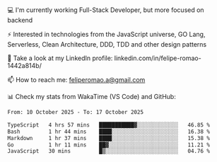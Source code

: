💻 I'm currently working Full-Stack Developer, but more focused on backend

⚡ Interested in technologies from the JavaScript universe, GO Lang, Serverless, Clean Architecture, DDD, TDD and other design patterns

👥 Take a look at my LinkedIn profile: linkedin.com/in/felipe-romao-1442a814b/

📫 How to reach me: feliperomao.a@gmail.com

📊 Check my stats from WakaTime (VS Code) and GitHub:

<!--START_SECTION:waka-->

```txt
From: 10 October 2025 - To: 17 October 2025

TypeScript   4 hrs 57 mins   ███████████▓░░░░░░░░░░░░░   46.85 %
Bash         1 hr 44 mins    ████░░░░░░░░░░░░░░░░░░░░░   16.38 %
Markdown     1 hr 37 mins    ████░░░░░░░░░░░░░░░░░░░░░   15.38 %
Go           1 hr 11 mins    ██▓░░░░░░░░░░░░░░░░░░░░░░   11.21 %
JavaScript   30 mins         █▒░░░░░░░░░░░░░░░░░░░░░░░   04.76 %
```

<!--END_SECTION:waka-->
